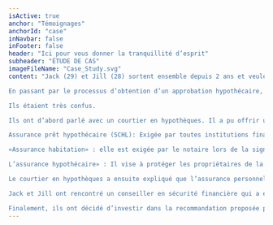 ```yaml
---
isActive: true
anchor: "Témoignages"
anchorId: "case"
inNavbar: false
inFooter: false
header: "Ici pour vous donner la tranquillité d’esprit"
subheader: "ÉTUDE DE CAS"
imageFileName: "Case_Study.svg"
content: "Jack (29) et Jill (28) sortent ensemble depuis 2 ans et veulent emménager ensemble mais ne veulent pas payer l'hypothèque de quelqu’un d’autre sous forme de loyer. Ils décident donc d’investir ensemble dans un condo. Leurs parents approuvent leur décision d’investir ensemble mais les avertissent de se protéger et de toujours se préparer pour le pire des cas.

En passant par le processus d’obtention d’un approbation hypothécaire, ils ont magasiné dans quelques banques et maisons de courtage hypothécaire pour les taux. Le spécialiste en prêts hypothécaires de la banque leur a parlé de l’assurance prêt hypothécaire (SCHL), s’ils mettent moins de 20% en mise de fonds. Ensuite, le spécialiste leur a offert l’assurance hypothécaire de la banque pour la balance impayée de l'hypothèque en cas de décès imprévu, de maladie grave et d'invalidité.

Ils étaient très confus.

Ils ont d’abord parlé avec un courtier en hypothèques. Il a pu offrir un meilleur taux hypothécaire et un meilleur service en les guidant à travers les différentes étapes dans l’achat de leur première maison. Cela a clarifié les 3 différents types d’assurances impliqués dans l’achat d’une propriété.

Assurance prêt hypothécaire (SCHL): Exigée par toutes institutions financières au Canada pour les prêts hypothécaires avec une mise de fonds de moins de 20%. Ceci protège l'économie canadienne d’une crise hypothécaire en cas de défaut de paiement des prêts hypothécaires.

«Assurance habitation» : elle est exigée par le notaire lors de la signature de l'hypothèque. Une preuve d’assurance est obligatoire. Il s’agit d’assurance contre l’incendie, le vol, le vandalisme, et la responsabilité civile s’il y arrive quelque chose à la propriété physique et son contenu. 

L’assurance hypothécaire» : Il vise à protéger les propriétaires de la propriété et la responsabilité qu’ils ont assumée sous forme de prêt hypothécaire pour pouvoir acheter la propriété. Les banques offrent cette couverture qui ressemble plus à une protection de crédit qui protège le créancier (la banque) plus que les clients qui contractent l'hypothèque. 

Le courtier en hypothèques a ensuite expliqué que l’assurance personnelle est une bien meilleure option qu’ils devraient explorer avec un professionnel. Il les ont référés à un conseiller en sécurité financière pour discuter de la façon dont l’assurance personnelle pour protéger l'hypothèque est beaucoup plus complète et adaptée à votre situation financière globale. 

Jack et Jill ont rencontré un conseiller en sécurité financière qui a expliqué en détail la différence entre une assurance hypothécaire bancaire et une assurance personnelle. Ils ont vu la valeur dans l’image complète. Après une réunion de découverte, le conseiller en sécurité financière a fait des recommandations qui leur ont permis de garder l’esprit tranquille avec leur récent investissement. Sachant qu’ils sont tous deux entièrement couverts en cas de problèmes et de leur capacité à payer leur prêt hypothécaire.  

Finalement, ils ont décidé d’investir dans la recommandation proposée par leur conseiller en sécurité financière recommandé par leur courtier hypothécaire. Ils ont investi dans l’assurance vie temporaire et l’assurance maladies graves, les deux garanties pendant 25 ans pour le solde de leur prêt hypothécaire. Le tout leur coûtait moins par mois que leur assurance automobile!"
---
```

